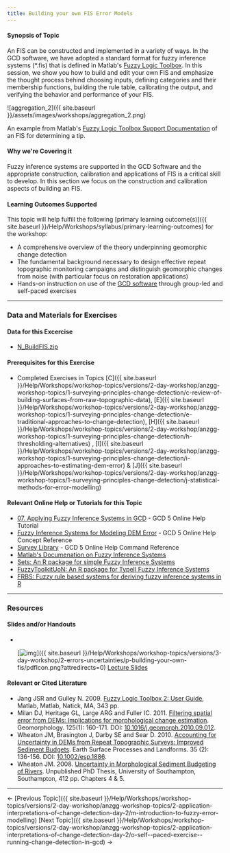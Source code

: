 ```yaml
---
title: Building your own FIS Error Models
---
```


#### Synopsis of Topic

 An FIS can be constructed and implemented in a variety of ways. In the GCD software, we have adopted a standard format for fuzzy inference systems (*.fis) that is defined in Matlab's [Fuzzy Logic Toolbox](http://www.mathworks.com/products/fuzzylogic/). In this session, we show you how to build and edit your own FIS and emphasize the thought process behind choosing inputs, defining categories and their membership functions, building the rule table, calibrating the output, and verifying the behavior and performance of your FIS.

![aggregation_2]({{ site.baseurl }}/assets/images/workshops/aggregation_2.png)

An example from Matlab's [Fuzzy Logic Toolbox Support Documentation](http://www.mathworks.com/help/toolbox/fuzzy/fp351dup8.html) of an FIS for determining a tip.

#### Why we're Covering it

Fuzzy inference systems are supported in the GCD Software and the appropriate construction, calibration and applications of FIS is a critical skill to develop. In this section we focus on the construction and calibration aspects of building an FIS. 

#### Learning Outcomes Supported

This topic will help fulfill the following [primary learning outcome(s)]({{ site.baseurl }}/Help/Workshops/syllabus/primary-learning-outcomes) for the workshop:

- A comprehensive overview of the theory underpinning geomorphic change detection
- The fundamental background necessary to design effective repeat topographic monitoring campaigns and distinguish geomorphic changes from noise (with particular focus on restoration applications)
- Hands-on instruction on use of the [GCD software](http://www.joewheaton.org/Home/research/software/GCD) through group-led and self-paced exercises

------

### Data and Materials for Exercises

#### Data for this Excercise

- [N_BuildFIS.zip](http://etal.usu.edu/GCD/Workshop/2014_ANZGG/Excercises/N_BuildFIS.zip)

#### Prerequisites for this Exercise

- Completed Exercises in Topics [C]({{ site.baseurl }}/Help/Workshops/workshop-topics/versions/2-day-workshop/anzgg-workshop-topics/1-surveying-principles-change-detection/c-review-of-building-surfaces-from-raw-topographic-data), [E]({{ site.baseurl }}/Help/Workshops/workshop-topics/versions/2-day-workshop/anzgg-workshop-topics/1-surveying-principles-change-detection/e-traditional-approaches-to-change-detection), [H]({{ site.baseurl }}/Help/Workshops/workshop-topics/versions/2-day-workshop/anzgg-workshop-topics/1-surveying-principles-change-detection/h-thresholding-alternatives) , [I]({{ site.baseurl }}/Help/Workshops/workshop-topics/versions/2-day-workshop/anzgg-workshop-topics/1-surveying-principles-change-detection/i-approaches-to-estimating-dem-error) & [J]({{ site.baseurl }}/Help/Workshops/workshop-topics/versions/2-day-workshop/anzgg-workshop-topics/1-surveying-principles-change-detection/j-statistical-methods-for-error-modelling)

#### Relevant Online Help or Tutorials for this Topic

- [07. Applying Fuzzy Inference Systems in GCD](http://gcd5help.joewheaton.org/tutorials--how-to/vii-fuzzy-inference-systems-in-gcd) - GCD 5 Online Help Tutorial
- [Fuzzy Inference Systems for Modeling DEM Error](http://gcd5help.joewheaton.org/gcd-concepts/fuzzy-inference-systems-for-modeling-dem-error) - GCD 5 Online Help Concept Reference
- [Survey Library](http://gcd5help.joewheaton.org/gcd-command-reference/data-prep-menu/survey-library) - GCD 5 Online Help Command Reference
- [Matlab's Documenation on Fuzzy Inference Systems](http://www.mathworks.com/help/toolbox/fuzzy/fp351dup8.html)
- [Sets: An R package for simple Fuzzy Inference Systems](http://cran.r-project.org/web/packages/sets/sets.pdf)
- [FuzzyToolkitUoN: An R package for TypeII Fuzzy Inference Systems](http://ima.ac.uk/papers/wagner2011a.pdf)
- [FRBS: Fuzzy rule based systems for deriving fuzzy inference systems in R](http://dicits.ugr.es/software/FRBS/index.php?view=Introduction)

------

### Resources

#### Slides and/or Handouts

- ​

  [![img](http://gcdworkshop.joewheaton.org/_/rsrc/1429979102347/workshop-topics/versions/3-day-workshop/2-errors-uncertainties/p-building-your-own-fis/pdfIcon.png)]({{ site.baseurl }}/Help/Workshops/workshop-topics/versions/3-day-workshop/2-errors-uncertainties/p-building-your-own-fis/pdfIcon.png?attredirects=0) [Lecture Slides](http://etal.usu.edu/GCD/Workshop/2014_ANZGG/M_FuzzyInferenceSystems.pdf)

#### 

#### Relevant or Cited Literature

- Jang JSR and Gulley N. 2009. [Fuzzy Logic Toolbox 2: User Guide](http://www.mathworks.com/access/helpdesk/help/pdf_doc/fuzzy/fuzzy.pdf), Matlab, Matlab, Natick, MA, 343 pp. 
- Milan DJ, Heritage GL, Large ARG and Fuller IC. 2011. [Filtering spatial error from DEMs: Implications for morphological change estimation](http://etal.usu.edu/ICRRR/GCD/Milan_Filtering%20Spatial%20Error%20from%20DEM%27s.pdf). Geomorphology. 125(1): 160-171. DOI: [10.1016/j.geomorph.2010.09.012](http://dx.doi.org/10.1016/j.geomorph.2010.09.012).
- Wheaton JM, Brasington J, Darby SE and Sear D. 2010. [Accounting for Uncertainty in DEMs from Repeat Topographic Surveys: Improved Sediment Budgets](http://www.joewheaton.org/Home/research/paper-downloads/Wheaton_etal_ESPL_DoD.pdf). Earth Surface Processes and Landforms. 35 (2): 136-156. DOI: [10.1002/esp.1886](http://dx.doi.org/10.1002/esp.1886).
- Wheaton JM. 2008. [Uncertainty in Morphological Sediment Budgeting of Rivers](http://www.joewheaton.org/Home/research/projects-1/morphological-sediment-budgeting/phdthesis). Unpublished PhD Thesis, University of Southampton, Southampton, 412 pp. Chapters 4 & 5.

------

← [Previous Topic]({{ site.baseurl }}/Help/Workshops/workshop-topics/versions/2-day-workshop/anzgg-workshop-topics/2-application-interpretations-of-change-detection-day-2/m-introduction-to-fuzzy-error-modelling)            [Next Topic]({{ site.baseurl }}/Help/Workshops/workshop-topics/versions/2-day-workshop/anzgg-workshop-topics/2-application-interpretations-of-change-detection-day-2/o-self--paced-exercise--running-change-detection-in-gcd) →